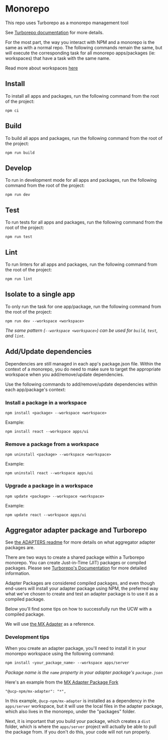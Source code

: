 # Monorepo

This repo uses Turborepo as a monorepo management tool

See [Turborepo documentation](https://turbo.build/repo) for more details.

For the most part, the way you interact with NPM and a monorepo is the same as with a normal repo. The following 
commands remain the same, but will execute the corresponding task for all monorepo apps/packages (ie: workspaces) that have a task 
with the same name.

Read more about workspaces [here](https://turbo.build/repo/docs/handbook/workspaces)

## Install

To install all apps and packages, run the following command from the root of the project:

```
npm ci
```

## Build

To build all apps and packages, run the following command from the root of the project:

```
npm run build
```

## Develop

To run in development mode for all apps and packages, run the following command from the root of the project:

```
npm run dev
```

## Test

To run tests for all apps and packages, run the following command from the root of the project:

```
npm run test
```

## Lint

To run linters for all apps and packages, run the following command from the root of the project:

```
npm run lint
```

## Isolate to a single app

To only run the task for one app/package, run the following command from the root of the project:

```
npm run dev --workspace <workspace>
```

_The same pattern (`--workspace <workspace>`) can be used for `build`, `test`, and `lint`._ 

## Add/Update dependencies

Dependencies are still managed in each app's package.json file. Within the context of a monorepo, you do need to make sure 
to target the appropriate workspace when you add/remove/update dependencies.

Use the following commands to add/remove/update dependencies within each app/package's context:

### Install a package in a workspace

    npm install <package> --workspace <workspace>

Example:

    npm install react --workspace apps/ui

### Remove a package from a workspace

    npm uninstall <package> --workspace <workspace>

Example:

    npm uninstall react --workspace apps/ui

### Upgrade a package in a workspace

    npm update <package> --workspace <workspace>

Example:

    npm update react --workspace apps/ui


## Aggregator adapter package and Turborepo

See [the ADAPTERS readme](ADAPTERS.md) for more details on what aggregator adapter packages are.

There are two ways to create a shared package within a Turborepo monorepo. You can create Just-in-Time (JIT) packages or compiled packages. Please see [Turborepo's Documentation](https://turbo.build/repo/docs/core-concepts/internal-packages#compiled-packages) for more detailed information.

Adapter Packages are considered compiled packages, and even though end-users will install your adapter package using NPM, the preferred way what we've chosen to create and test an adapter package is to use it as a compiled package. 

Below you'll find some tips on how to successfully run the UCW with a compiled package.

We will use [the MX Adapter](https://github.com/Universal-Connect-Project/ucw-adapter-mx/tree/main/packages/mx-adapter) as a reference.

### Development tips

When you create an adapter package, you'll need to install it in your monorepo workspace using the following command:

```bash
npm install <your_package_name> --workspace apps/server
```
_Package name is the `name` property in your adapter package's `package.json`_

Here's an example from the [MX Adapter Package Fork](https://github.com/Universal-Connect-Project/ucw-adapter-mx/blob/main/apps/server/package.json)

```shell
"@ucp-npm/mx-adapter": "*",
```

In this example, `@ucp-npm/mx-adapter` is installed as a dependency in the `apps/server` workspace, but it will use the local files in the adapter package, which also lives in the monorepo, under the "packages" folder.

Next, it is important that you build your package, which creates a `dist` folder, which is where the `apps/server` project will actually be able to pull the package from. If you don't do this, your code will not run properly. 
